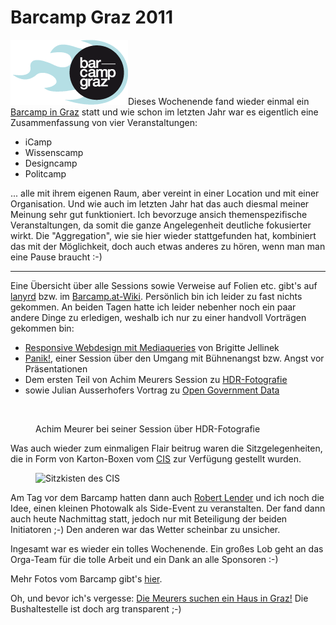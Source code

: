# Barcamp Graz 2011

<img src="bcgraz.png" alt="" title="Bild von barcamp-graz.at" class="left"
/>Dieses Wochenende fand wieder einmal ein [Barcamp in
Graz](http://www.barcamp.at/BarCamp_Graz_2011) statt und wie schon im letzten
Jahr war es eigentlich eine Zusammenfassung von vier Veranstaltungen:

* iCamp
* Wissenscamp
* Designcamp
* Politcamp

... alle mit ihrem eigenen Raum, aber vereint in einer Location und mit einer
Organisation. Und wie auch im letzten Jahr hat das auch diesmal meiner Meinung
sehr gut funktioniert. Ich bevorzuge ansich themenspezifische Veranstaltungen,
da somit die ganze Angelegenheit deutliche fokusierter wirkt. Die
"Aggregation", wie sie hier wieder stattgefunden hat, kombiniert das mit der
Möglichkeit, doch auch etwas anderes zu hören, wenn man man eine Pause braucht
:-)

---------------

Eine Übersicht über alle Sessions sowie Verweise auf Folien etc. gibt's auf
[lanyrd](http://lanyrd.com/2011/bcg11/schedule/) bzw. im
[Barcamp.at-Wiki](http://www.barcamp.at/Barcamp_Graz_2011_Slides). Persönlich
bin ich leider zu fast nichts gekommen. An beiden Tagen hatte ich leider
nebenher noch ein paar andere Dinge zu erledigen, weshalb ich nur zu einer
handvoll Vorträgen gekommen bin:

* [Responsive Webdesign mit Mediaqueries](http://lanyrd.com/2011/bcg11/sdzgt/)
  von Brigitte Jellinek
* [Panik!](http://lanyrd.com/2011/bcg11/sdzgy/), einer Session über den Umgang
  mit Bühnenangst bzw. Angst vor Präsentationen
* Dem ersten Teil von Achim Meurers Session zu [HDR-Fotografie](http://lanyrd.com/2011/bcg11/sdzkq/)
* sowie Julian Ausserhofers Vortrag zu [Open Government Data](http://lanyrd.com/2011/bcg11/sdzkm/)

<figure>
    <img src="http://photos.h10n.me/Conferences/Barcamps/Barcamp-Graz-2011/i-rK93hrz/0/M/dsc_0128-M.jpg" alt="" />
    <figcaption><p>Achim Meurer bei seiner Session über
    HDR-Fotografie</p></figcaption>
</figure>

Was auch wieder zum einmaligen Flair beitrug waren die Sitzgelegenheiten, die
in Form von Karton-Boxen vom [CIS](http://cis.at/de) zur Verfügung gestellt
wurden.

<figure>
    <img src="http://photos.h10n.me/Conferences/Barcamps/Barcamp-Graz-2011/i-9Hs926p/0/M/dsc_0056-M.jpg" width="520" alt="Sitzkisten des CIS" />
</figure>


Am Tag vor dem Barcamp hatten dann auch [Robert
Lender](http://www.robertlender.info/) und ich noch die Idee, einen kleinen
Photowalk als Side-Event zu veranstalten. Der fand dann auch heute Nachmittag
statt, jedoch nur mit Beteiligung der beiden Initiatoren ;-) Den anderen war
das Wetter scheinbar zu unsicher.

Ingesamt war es wieder ein tolles Wochenende. Ein großes Lob geht an das
Orga-Team für die tolle Arbeit und ein Dank an alle Sponsoren :-)

Mehr Fotos vom Barcamp gibt's [hier](http://photos.h10n.me/Conferences/Barcamps/Barcamp-Graz-2011/16942091_8Z7d8g).

Oh, und bevor ich's vergesse: [Die Meurers suchen ein Haus in Graz!](http://haus-gesucht.at/)
Die Bushaltestelle ist doch arg transparent ;-)
